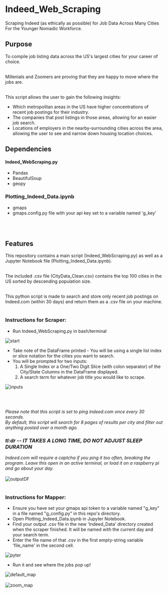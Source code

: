 # Indeed_Web_Scraping
Scraping Indeed (as ethically as possible) for Job Data Across Many Cities For the Younger Nomadic Workforce.


## Purpose
To compile job listing data across the US's largest cities for your career of choice.<br></br>

Millenials and Zoomers are proving that they are happy to move where the jobs are.<br></br>

This script allows the user to gain the following insights:
* Which metropolitan areas in the US have higher concentrations of recent job postings for their industry.
* The companies that post listings in those areas, allowing for an easier job search.
* Locations of employers in the nearby-surrounding cities across the area, allowing the user to see and narrow down housing location choices.


## Dependencies 
#### Indeed_WebScraping.py
* Pandas
* BeautifulSoup
* geopy

### Plotting_Indeed_Data.ipynb
* gmaps
* gmaps.config.py file with your api key set to a variable named 'g_key'

<br></br>
## Features
This repository contains a main script (Indeed_WebScraping.py) as well as a Jupyter Notebook file (Plotting_Indeed_Data.ipynb).<br></br>

The included .csv file (CityData_Clean.csv) contains the top 100 cities in the US sorted by descending population size.<br></br>


This python script is made to search and store only recent job postings on Indeed.com (within 30 days) and return them as a .csv file on your machine.<br></br>

### Instructions for Scraper:
* Run Indeed_WebScraping.py in bash/terminal

![start](https://user-images.githubusercontent.com/14188580/114607448-2c5db980-9c62-11eb-8d42-f0871649fdc3.PNG)

* Take note of the DataFrame printed - You will be using a single list index or slice notation for the cities you want to search.
* You will be prompted for two inputs:
  1. A Single Index or a One/Two Digit Slice (with colon separator) of the City/State Columns in the DataFrame displayed.
  2. A search term for whatever job title you would like to scrape.

![inputs](https://user-images.githubusercontent.com/14188580/114607488-397aa880-9c62-11eb-8ba1-0d562a16fbc6.PNG)

<br></br>

*Please note that this script is set to ping indeed.com once every 30 seconds.*<br>
*By default, this script will search for 8 pages of results per city and filter out anything posted over a month ago.*<br>
### *tl:dr -- IT TAKES A LONG TIME, DO NOT ADJUST SLEEP DURATION*<br>
*Indeed.com will require a captcha if you ping it too often, breaking the program. Leave this open in an active terminal, or load it on a raspberry pi and go about your day.*
<br></br>
![outputDF](https://user-images.githubusercontent.com/14188580/114607521-43041080-9c62-11eb-95d3-0de4f5f9ee02.PNG)
<br><br>

### Instructions for Mapper:
* Ensure you have set your gmaps api token to a variable named "g_key" in a file named "g_config.py" in this repo's directory.
* Open Plotting_Indeed_Data.ipynb in Jupyter Notebook.
* Find your output .csv file in the new 'Indeed_Data' directory created when the scraper finished. It will be named with the current day and your search term.
* Enter the file name of that .csv in the first empty-string variable 'file_name' in the second cell.

![pyter](https://user-images.githubusercontent.com/14188580/114608636-827f2c80-9c63-11eb-8acf-073e63f80182.PNG)

* Run it and see where the jobs pop up!

![default_map](https://user-images.githubusercontent.com/14188580/114607599-5adb9480-9c62-11eb-981b-e6f6768fc763.PNG)<br></br>
![zoom_map](https://user-images.githubusercontent.com/14188580/114607605-5ca55800-9c62-11eb-86f0-6fa5be333e32.PNG)




